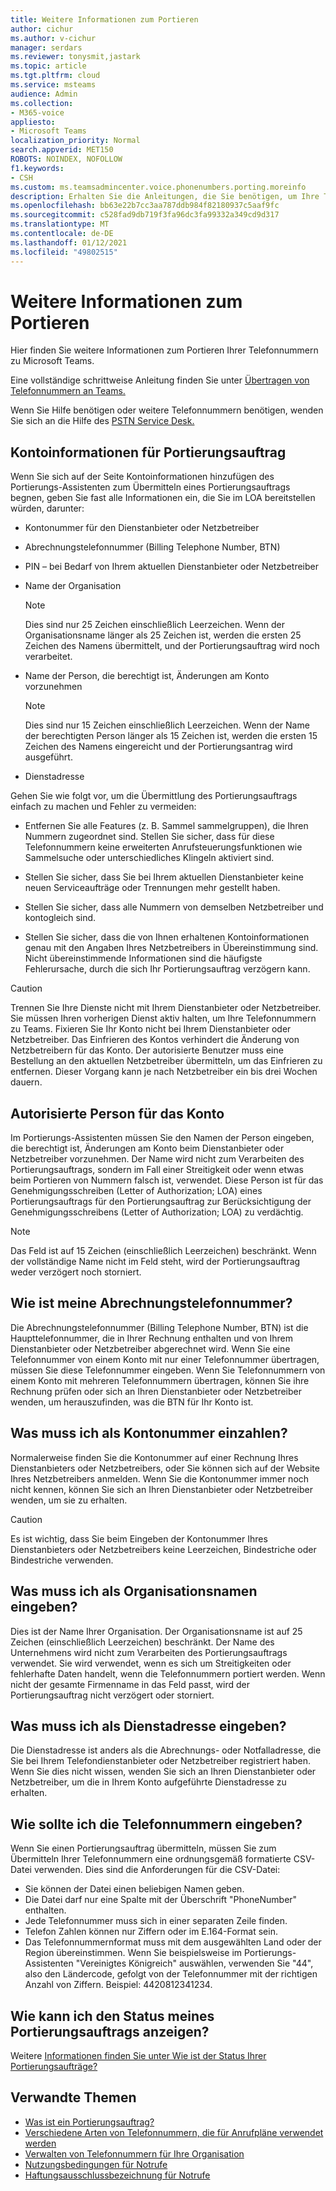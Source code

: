 ```yaml
---
title: Weitere Informationen zum Portieren
author: cichur
ms.author: v-cichur
manager: serdars
ms.reviewer: tonysmit,jastark
ms.topic: article
ms.tgt.pltfrm: cloud
ms.service: msteams
audience: Admin
ms.collection:
- M365-voice
appliesto:
- Microsoft Teams
localization_priority: Normal
search.appverid: MET150
ROBOTS: NOINDEX, NOFOLLOW
f1.keywords:
- CSH
ms.custom: ms.teamsadmincenter.voice.phonenumbers.porting.moreinfo
description: Erhalten Sie die Anleitungen, die Sie benötigen, um Ihre Telefonnummern zu Microsoft Teams.
ms.openlocfilehash: bb63e22b7cc3aa787ddb984f82180937c5aaf9fc
ms.sourcegitcommit: c528fad9db719f3fa96dc3fa99332a349cd9d317
ms.translationtype: MT
ms.contentlocale: de-DE
ms.lasthandoff: 01/12/2021
ms.locfileid: "49802515"
---
```

# <a name="more-information-about-porting"></a>Weitere Informationen zum Portieren

Hier finden Sie weitere Informationen zum Portieren Ihrer Telefonnummern zu Microsoft Teams.

Eine vollständige schrittweise Anleitung finden Sie unter [Übertragen von Telefonnummern an Teams.](transfer-phone-numbers-to-teams.md)

Wenn Sie Hilfe benötigen oder weitere Telefonnummern benötigen, wenden Sie sich an die Hilfe des [PSTN Service Desk.](../manage-phone-numbers-for-your-organization/contact-pstn-service-desk.md)

## <a name="port-order-account-information"></a>Kontoinformationen für Portierungsauftrag

Wenn Sie sich  auf der Seite Kontoinformationen hinzufügen des Portierungs-Assistenten zum Übermitteln eines Portierungsauftrags begnen, geben Sie fast alle Informationen ein, die Sie im LOA bereitstellen würden, darunter:
  
- Kontonummer für den Dienstanbieter oder Netzbetreiber
    
- Abrechnungstelefonnummer (Billing Telephone Number, BTN)
    
- PIN – bei Bedarf von Ihrem aktuellen Dienstanbieter oder Netzbetreiber
    
- Name der Organisation
    
    > [!NOTE]
    > Dies sind nur 25 Zeichen einschließlich Leerzeichen. Wenn der Organisationsname länger als 25 Zeichen ist, werden die ersten 25 Zeichen des Namens übermittelt, und der Portierungsauftrag wird noch verarbeitet.
  
- Name der Person, die berechtigt ist, Änderungen am Konto vorzunehmen
    
    > [!NOTE]
    > Dies sind nur 15 Zeichen einschließlich Leerzeichen. Wenn der Name der berechtigten Person länger als 15 Zeichen ist, werden die ersten 15 Zeichen des Namens eingereicht und der Portierungsantrag wird ausgeführt. 
  
- Dienstadresse
  
Gehen Sie wie folgt vor, um die Übermittlung des Portierungsauftrags einfach zu machen und Fehler zu vermeiden:
  
- Entfernen Sie alle Features (z. B. Sammel sammelgruppen), die Ihren Nummern zugeordnet sind. Stellen Sie sicher, dass für diese Telefonnummern keine erweiterten Anrufsteuerungsfunktionen wie Sammelsuche oder unterschiedliches Klingeln aktiviert sind.
    
- Stellen Sie sicher, dass Sie bei Ihrem aktuellen Dienstanbieter keine neuen Serviceaufträge oder Trennungen mehr gestellt haben.
    
- Stellen Sie sicher, dass alle Nummern von demselben Netzbetreiber und kontogleich sind.
    
- Stellen Sie sicher, dass die von Ihnen erhaltenen Kontoinformationen genau mit den Angaben Ihres Netzbetreibers in Übereinstimmung sind. Nicht übereinstimmende Informationen sind die häufigste Fehlerursache, durch die sich Ihr Portierungsauftrag verzögern kann.
    
> [!CAUTION]
> Trennen Sie Ihre Dienste nicht mit Ihrem Dienstanbieter oder Netzbetreiber. Sie müssen Ihren vorherigen Dienst aktiv halten, um Ihre Telefonnummern zu Teams. Fixieren Sie Ihr Konto nicht bei Ihrem Dienstanbieter oder Netzbetreiber. Das Einfrieren des Kontos verhindert die Änderung von Netzbetreibern für das Konto. Der autorisierte Benutzer muss eine Bestellung an den aktuellen Netzbetreiber übermitteln, um das Einfrieren zu entfernen. Dieser Vorgang kann je nach Netzbetreiber ein bis drei Wochen dauern.

## <a name="authorized-person-on-the-account"></a>Autorisierte Person für das Konto

Im Portierungs-Assistenten müssen Sie den Namen der Person eingeben, die berechtigt ist, Änderungen am Konto beim Dienstanbieter oder Netzbetreiber vorzunehmen. Der Name wird nicht zum Verarbeiten des Portierungsauftrags, sondern im Fall einer Streitigkeit oder wenn etwas beim Portieren von Nummern falsch ist, verwendet. Diese Person ist für das Genehmigungsschreiben (Letter of Authorization; LOA) eines Portierungsauftrags für den Portierungsauftrag zur Berücksichtigung der Genehmigungsschreibens (Letter of Authorization; LOA) zu verdächtig.
  
> [!NOTE]
> Das Feld ist auf 15 Zeichen (einschließlich Leerzeichen) beschränkt. Wenn der vollständige Name nicht im Feld steht, wird der Portierungsauftrag weder verzögert noch storniert.
  
## <a name="whats-my-billing-telephone-number"></a>Wie ist meine Abrechnungstelefonnummer?

Die Abrechnungstelefonnummer (Billing Telephone Number, BTN) ist die Haupttelefonnummer, die in Ihrer Rechnung enthalten und von Ihrem Dienstanbieter oder Netzbetreiber abgerechnet wird. Wenn Sie eine Telefonnummer von einem Konto mit nur einer Telefonnummer übertragen, müssen Sie diese Telefonnummer eingeben. Wenn Sie Telefonnummern von einem Konto mit mehreren Telefonnummern übertragen, können Sie ihre Rechnung prüfen oder sich an Ihren Dienstanbieter oder Netzbetreiber wenden, um herauszufinden, was die BTN für Ihr Konto ist.

## <a name="what-should-i-put-in-for-the-account-number"></a>Was muss ich als Kontonummer einzahlen?

Normalerweise finden Sie die Kontonummer auf einer Rechnung Ihres Dienstanbieters oder Netzbetreibers, oder Sie können sich auf der Website Ihres Netzbetreibers anmelden. Wenn Sie die Kontonummer immer noch nicht kennen, können Sie sich an Ihren Dienstanbieter oder Netzbetreiber wenden, um sie zu erhalten.
  
> [!CAUTION]
>  Es ist wichtig, dass Sie beim Eingeben der Kontonummer Ihres Dienstanbieters oder Netzbetreibers keine Leerzeichen, Bindestriche oder Bindestriche verwenden.

## <a name="what-should-i-put-in-for-the-organization-name"></a>Was muss ich als Organisationsnamen eingeben?

Dies ist der Name Ihrer Organisation. Der Organisationsname ist auf 25 Zeichen (einschließlich Leerzeichen) beschränkt. Der Name des Unternehmens wird nicht zum Verarbeiten des Portierungsauftrags verwendet. Sie wird verwendet, wenn es sich um Streitigkeiten oder fehlerhafte Daten handelt, wenn die Telefonnummern portiert werden. Wenn nicht der gesamte Firmenname in das Feld passt, wird der Portierungsauftrag nicht verzögert oder storniert.
  
## <a name="what-should-i-put-in-for-the-service-address"></a>Was muss ich als Dienstadresse eingeben?

Die Dienstadresse ist anders als die Abrechnungs- oder Notfalladresse, die Sie bei Ihrem Telefondienstanbieter oder Netzbetreiber registriert haben. Wenn Sie dies nicht wissen, wenden Sie sich an Ihren Dienstanbieter oder Netzbetreiber, um die in Ihrem Konto aufgeführte Dienstadresse zu erhalten.

## <a name="how-should-i-enter-the-phone-numbers"></a>Wie sollte ich die Telefonnummern eingeben?
<a name="bkadding"> </a>

Wenn Sie einen Portierungsauftrag übermitteln, müssen Sie zum Übermitteln Ihrer Telefonnummern eine ordnungsgemäß formatierte CSV-Datei verwenden. Dies sind die Anforderungen für die CSV-Datei:

 - Sie können der Datei einen beliebigen Namen geben.
 - Die Datei darf nur eine Spalte mit der Überschrift "PhoneNumber" enthalten.
 - Jede Telefonnummer muss sich in einer separaten Zeile finden.
 - Telefon Zahlen können nur Ziffern oder im E.164-Format sein.
 - Das Telefonnummernformat muss mit dem ausgewählten Land oder der Region übereinstimmen. Wenn Sie beispielsweise im Portierungs-Assistenten "Vereinigtes Königreich" auswählen, verwenden Sie "44", also den Ländercode, gefolgt von der Telefonnummer mit der richtigen Anzahl von Ziffern. Beispiel: 4420812341234.

## <a name="how-do-i-see-the-status-of-my-port-order"></a>Wie kann ich den Status meines Portierungsauftrags anzeigen?

Weitere [Informationen finden Sie unter Wie ist der Status Ihrer Portierungsaufträge?](port-order-status.md)

## <a name="related-topics"></a>Verwandte Themen

- [Was ist ein Portierungsauftrag?](port-order-overview.md)
- [Verschiedene Arten von Telefonnummern, die für Anrufpläne verwendet werden](../different-kinds-of-phone-numbers-used-for-calling-plans.md)
- [Verwalten von Telefonnummern für Ihre Organisation](../manage-phone-numbers-for-your-organization/manage-phone-numbers-for-your-organization.md)
- [Nutzungsbedingungen für Notrufe](../emergency-calling-terms-and-conditions.md)
- [Haftungsausschlussbezeichnung für Notrufe](https://github.com/MicrosoftDocs/OfficeDocs-SkypeForBusiness/blob/live/Teams/downloads/emergency-calling/emergency-calling-label-(en-us)-(v.1.0).zip?raw=true)
